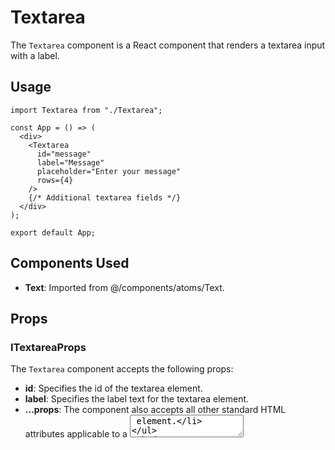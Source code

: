 # Textarea

The `Textarea` component is a React component that renders a textarea input with a label.

## Usage

```tsx
import Textarea from "./Textarea";

const App = () => (
  <div>
    <Textarea
      id="message"
      label="Message"
      placeholder="Enter your message"
      rows={4}
    />
    {/* Additional textarea fields */}
  </div>
);

export default App;
```

## Components Used

- **Text**: Imported from @/components/atoms/Text.

## Props

### ITextareaProps

The `Textarea` component accepts the following props:

- **id**: Specifies the id of the textarea element.
- **label**: Specifies the label text for the textarea element.
- **...props**: The component also accepts all other standard HTML attributes applicable to a <textarea> element.
